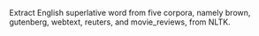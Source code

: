 Extract English superlative word from five corpora, namely brown, gutenberg, webtext, reuters, and movie_reviews, from NLTK.
